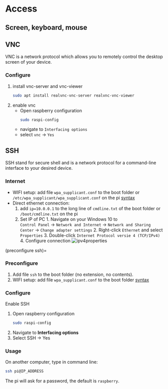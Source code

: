 # Access

## Screen, keyboard, mouse


## VNC

VNC is a network protocol which allows you to remotely control the desktop screen of your device.

### Configure

1. install vnc-server and vnc-viewer
    ```bash
    sudo apt install realvnc-vnc-server realvnc-vnc-viewer
    ```
2. enable vnc
    - Open raspberry configuration
        ```bash
        sudo raspi-config
        ```
    - navigate to `Interfacing options`
    - select `vnc` → `Yes`

## SSH

SSH stand for secure shell and is a network protocol for a command-line interface to your desired device.

### Internet
- WIFI setup: add file `wpa_supplicant.conf` to the boot folder or `/etc/wpa_supplicant/wpa_supplicant.conf` on the pi [syntax]()
- Direct ethernet connection:
    1. add `ip=10.0.0.1` to the long line of `cmdline.txt` of the boot folder or `/boot/cmdline.txt` on the pi
    2. Set IP of PC
      1. Navigate on your Windows 10 to <br>
`Control Panel` → `Network and Internet` → `Network and Sharing Center` → `Change adapter settings`
      2. Right-click `Ethernet` and select `Properties`
      3. Double-click `Internet Protocol versie 4 (TCP/IPv4)`
      4. Configure connection
	  ![ipv4properties](ipv4properties.png)

(preconfigure ssh)=
### Preconfigure

1. Add file `ssh` to the boot folder (no extension, no contents).
2. WIFI setup: add file `wpa_supplicant.conf` to the boot folder [syntax]()

### Configure

Enable SSH <br>
1. Open raspberry configuration
    ```bash
    sudo raspi-config
    ```
2. Navigate to **Interfacing options**
3. Select SSH → Yes

### Usage

On another computer, type in command line:
```bash
ssh pi@IP_ADDRESS
```
The pi will ask for a password, the default is `raspberry`.

